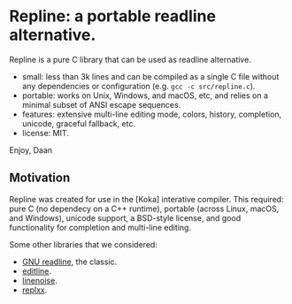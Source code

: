 # Repline: a portable readline alternative.

Repline is a pure C library that can be used as readline alternative. 

- small: less than 3k lines and can be compiled as a single C file without 
  any dependencies or configuration (e.g. `gcc -c src/repline.c`).
- portable: works on Unix, Windows, and macOS, etc, and relies on a minimal
  subset of ANSI escape sequences.
- features: extensive multi-line editing mode, colors, history, completion, unicode, 
  graceful fallback, etc.
- license: MIT.

Enjoy,
  Daan


## Motivation

Repline was created for use in the [Koka] interative compiler. 
This required: pure C (no dependecy on a C++ runtime), 
portable (across Linux, macOS, and Windows), unicode support, 
a BSD-style license, and good functionality for completion and multi-line editing. 

Some other libraries that we considered:

- [GNU readline](https://tiswww.case.edu/php/chet/readline/rltop.html), the classic.
- [editline](https://github.com/troglobit/editline).
- [linenoise](https://github.com/antirez/linenoise).
- [replxx](https://github.com/AmokHuginnsson/replxx).

